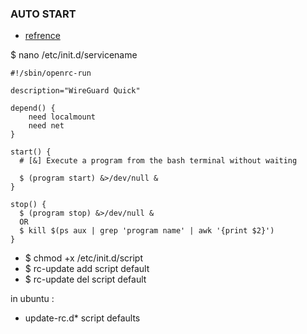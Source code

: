 ### AUTO START 
* [refrence][1]

$ nano /etc/init.d/servicename
```
#!/sbin/openrc-run

description="WireGuard Quick"

depend() {
    need localmount
    need net
}

start() {
  # [&] Execute a program from the bash terminal without waiting 
     
  $ (program start) &>/dev/null & 
}

stop() {
  $ (program stop) &>/dev/null &
  OR 
  $ kill $(ps aux | grep 'program name' | awk '{print $2}')
}
```
* $ chmod +x /etc/init.d/script
* $ rc-update add script default
* $ rc-update del script default

in ubuntu :
 * update-rc.d* script defaults


[1]:https://wiki.gentoo.org/wiki/OpenRC
